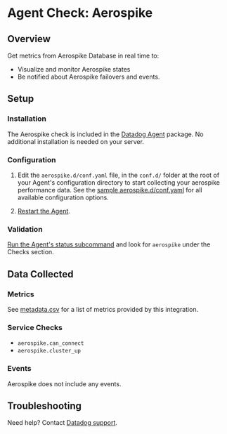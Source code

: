 # Agent Check: Aerospike

## Overview

Get metrics from Aerospike Database in real time to:

* Visualize and monitor Aerospike states
* Be notified about Aerospike failovers and events.

## Setup

### Installation

The Aerospike check is included in the [Datadog Agent][2] package.
No additional installation is needed on your server.

### Configuration

1. Edit the `aerospike.d/conf.yaml` file, in the `conf.d/` folder at the root of your Agent's configuration directory to start collecting your aerospike performance data. See the [sample aerospike.d/conf.yaml][2] for all available configuration options.

2. [Restart the Agent][3].

### Validation

[Run the Agent's status subcommand][4] and look for `aerospike` under the Checks section.

## Data Collected

### Metrics

See [metadata.csv][5] for a list of metrics provided by this integration.

### Service Checks

- `aerospike.can_connect`
- `aerospike.cluster_up`

### Events

Aerospike does not include any events.

## Troubleshooting

Need help? Contact [Datadog support][6].

[1]: https://www.aerospike.com/products/aerospike-database-platform
[2]: https://github.com/DataDog/integrations-core/blob/master/aerospike/datadog_checks/aerospike/data/conf.yaml.example
[3]: https://docs.datadoghq.com/agent/guide/agent-commands/?tab=agentv6#start-stop-and-restart-the-agent
[4]: https://docs.datadoghq.com/agent/guide/agent-commands/?tab=agentv6#agent-status-and-information
[5]: https://github.com/DataDog/integrations-core/blob/master/aerospike/metadata.csv
[6]: https://docs.datadoghq.com/help
